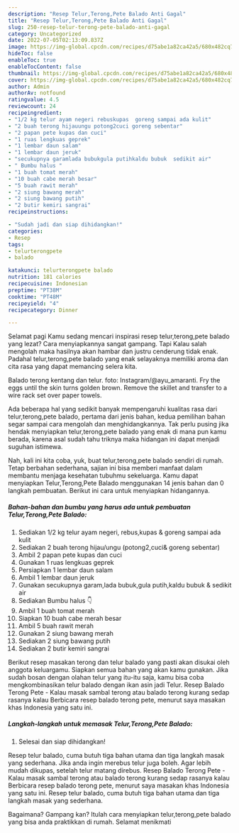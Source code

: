 ```yaml
---
description: "Resep Telur,Terong,Pete Balado Anti Gagal"
title: "Resep Telur,Terong,Pete Balado Anti Gagal"
slug: 250-resep-telur-terong-pete-balado-anti-gagal
category: Uncategorized
date: 2022-07-05T02:13:09.837Z
image: https://img-global.cpcdn.com/recipes/d75abe1a82ca42a5/680x482cq70/telurterongpete-balado-foto-resep-utama.jpg
hideToc: false
enableToc: true
enableTocContent: false
thumbnail: https://img-global.cpcdn.com/recipes/d75abe1a82ca42a5/680x482cq70/telurterongpete-balado-foto-resep-utama.jpg
cover: https://img-global.cpcdn.com/recipes/d75abe1a82ca42a5/680x482cq70/telurterongpete-balado-foto-resep-utama.jpg
author: Admin
authorAv: notfound
ratingvalue: 4.5
reviewcount: 24
recipeingredient:
- "1/2 kg telur ayam negeri rebuskupas  goreng sampai ada kulit"
- "2 buah terong hijauungu potong2cuci goreng sebentar"
- "2 papan pete kupas dan cuci"
- "1 ruas lengkuas geprek"
- "1 lembar daun salam"
- "1 lembar daun jeruk"
- "secukupnya garamlada bubukgula putihkaldu bubuk  sedikit air"
- " Bumbu halus "
- "1 buah tomat merah"
- "10 buah cabe merah besar"
- "5 buah rawit merah"
- "2 siung bawang merah"
- "2 siung bawang putih"
- "2 butir kemiri sangrai"
recipeinstructions:

- "Sudah jadi dan siap dihidangkan!"
categories:
- Resep
tags:
- telurterongpete
- balado

katakunci: telurterongpete balado 
nutrition: 181 calories
recipecuisine: Indonesian
preptime: "PT38M"
cooktime: "PT48M"
recipeyield: "4"
recipecategory: Dinner

---
```



Selamat pagi Kamu sedang mencari inspirasi resep telur,terong,pete balado yang lezat? Cara menyiapkannya sangat gampang. Tapi Kalau salah mengolah maka hasilnya akan hambar dan justru cenderung tidak enak. Padahal telur,terong,pete balado yang enak selayaknya memiliki aroma dan cita rasa yang dapat memancing selera kita.


Balado terong kentang dan telur. foto: Instagram/@ayu_amaranti. Fry the eggs until the skin turns golden brown. Remove the skillet and transfer to a wire rack set over paper towels.

Ada beberapa hal yang sedikit banyak mempengaruhi kualitas rasa dari telur,terong,pete balado, pertama dari jenis bahan, kedua pemilihan bahan segar sampai cara mengolah dan menghidangkannya. Tak perlu pusing jika hendak menyiapkan telur,terong,pete balado yang enak di mana pun kamu berada, karena asal sudah tahu triknya maka hidangan ini dapat menjadi suguhan istimewa.


Nah, kali ini kita coba, yuk, buat telur,terong,pete balado sendiri di rumah. Tetap berbahan sederhana, sajian ini bisa memberi manfaat dalam membantu menjaga kesehatan tubuhmu sekeluarga. Kamu dapat menyiapkan Telur,Terong,Pete Balado menggunakan 14 jenis bahan dan 0 langkah pembuatan. Berikut ini cara untuk menyiapkan hidangannya.

<!--inarticleads1-->

##### Bahan-bahan dan bumbu yang harus ada untuk pembuatan Telur,Terong,Pete Balado:

1. Sediakan 1/2 kg telur ayam negeri, rebus,kupas &amp; goreng sampai ada kulit
1. Sediakan 2 buah terong hijau/ungu (potong2,cuci&amp; goreng sebentar)
1. Ambil 2 papan pete kupas dan cuci
1. Gunakan 1 ruas lengkuas geprek
1. Persiapkan 1 lembar daun salam
1. Ambil 1 lembar daun jeruk
1. Gunakan secukupnya garam,lada bubuk,gula putih,kaldu bubuk &amp; sedikit air
1. Sediakan  Bumbu halus 👇
1. Ambil 1 buah tomat merah
1. Siapkan 10 buah cabe merah besar
1. Ambil 5 buah rawit merah
1. Gunakan 2 siung bawang merah
1. Sediakan 2 siung bawang putih
1. Sediakan 2 butir kemiri sangrai


Berikut resep masakan terong dan telur balado yang pasti akan disukai oleh anggota keluargamu. Siapkan semua bahan yang akan kamu gunakan. Jika sudah bosan dengan olahan telur yang itu-itu saja, kamu bisa coba mengkombinasikan telur balado dengan ikan asin jadi Telur. Resep Balado Terong Pete - Kalau masak sambal terong atau balado terong kurang sedap rasanya kalau Berbicara resep balado terong pete, menurut saya masakan khas Indonesia yang satu ini. 

<!--inarticleads2-->

##### Langkah-langkah untuk memasak Telur,Terong,Pete Balado:


1. Selesai dan siap dihidangkan!

Resep telur balado, cuma butuh tiga bahan utama dan tiga langkah masak yang sederhana. Jika anda ingin merebus telur juga boleh. Agar lebih mudah dikupas, setelah telur matang direbus. Resep Balado Terong Pete - Kalau masak sambal terong atau balado terong kurang sedap rasanya kalau Berbicara resep balado terong pete, menurut saya masakan khas Indonesia yang satu ini. Resep telur balado, cuma butuh tiga bahan utama dan tiga langkah masak yang sederhana. 

Bagaimana? Gampang kan? Itulah cara menyiapkan telur,terong,pete balado yang bisa anda praktikkan di rumah. Selamat menikmati
